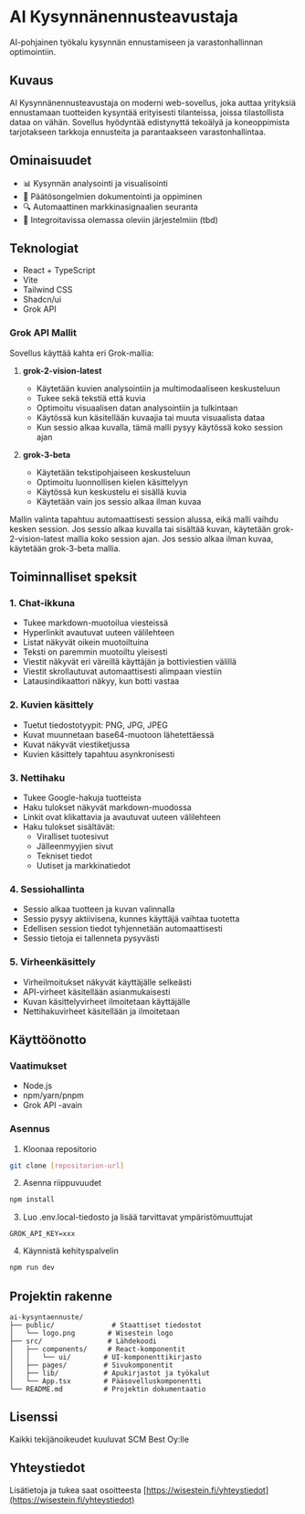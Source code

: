 # AI Kysynnänennusteavustaja

AI-pohjainen työkalu kysynnän ennustamiseen ja varastonhallinnan optimointiin.

## Kuvaus
AI Kysynnänennusteavustaja on moderni web-sovellus, joka auttaa yrityksiä ennustamaan tuotteiden kysyntää erityisesti tilanteissa, joissa tilastollista dataa on vähän. Sovellus hyödyntää edistynyttä tekoälyä ja koneoppimista tarjotakseen tarkkoja ennusteita ja parantaakseen varastonhallintaa.

## Ominaisuudet

- 📊 Kysynnän analysointi ja visualisointi
- 📝 Päätösongelmien dokumentointi ja oppiminen
- 🔍 Automaattinen markkinasignaalien seuranta
- 🔄 Integroitavissa olemassa oleviin järjestelmiin (tbd)

## Teknologiat
- React + TypeScript
- Vite
- Tailwind CSS
- Shadcn/ui
- Grok API

### Grok API Mallit
Sovellus käyttää kahta eri Grok-mallia:

1. **grok-2-vision-latest**
   - Käytetään kuvien analysointiin ja multimodaaliseen keskusteluun
   - Tukee sekä tekstiä että kuvia
   - Optimoitu visuaalisen datan analysointiin ja tulkintaan
   - Käytössä kun käsitellään kuvaajia tai muuta visuaalista dataa
   - Kun sessio alkaa kuvalla, tämä malli pysyy käytössä koko session ajan

2. **grok-3-beta**
   - Käytetään tekstipohjaiseen keskusteluun
   - Optimoitu luonnollisen kielen käsittelyyn
   - Käytössä kun keskustelu ei sisällä kuvia
   - Käytetään vain jos sessio alkaa ilman kuvaa

Mallin valinta tapahtuu automaattisesti session alussa, eikä malli vaihdu kesken session. Jos sessio alkaa kuvalla tai sisältää kuvan, käytetään grok-2-vision-latest mallia koko session ajan. Jos sessio alkaa ilman kuvaa, käytetään grok-3-beta mallia.

## Toiminnalliset speksit

### 1. Chat-ikkuna
- Tukee markdown-muotoilua viesteissä
- Hyperlinkit avautuvat uuteen välilehteen
- Listat näkyvät oikein muotoiltuina
- Teksti on paremmin muotoiltu yleisesti
- Viestit näkyvät eri väreillä käyttäjän ja bottiviestien välillä
- Viestit skrollautuvat automaattisesti alimpaan viestiin
- Latausindikaattori näkyy, kun botti vastaa

### 2. Kuvien käsittely
- Tuetut tiedostotyypit: PNG, JPG, JPEG
- Kuvat muunnetaan base64-muotoon lähetettäessä
- Kuvat näkyvät viestiketjussa
- Kuvien käsittely tapahtuu asynkronisesti

### 3. Nettihaku
- Tukee Google-hakuja tuotteista
- Haku tulokset näkyvät markdown-muodossa
- Linkit ovat klikattavia ja avautuvat uuteen välilehteen
- Haku tulokset sisältävät:
  - Viralliset tuotesivut
  - Jälleenmyyjien sivut
  - Tekniset tiedot
  - Uutiset ja markkinatiedot

### 4. Sessiohallinta
- Sessio alkaa tuotteen ja kuvan valinnalla
- Sessio pysyy aktiivisena, kunnes käyttäjä vaihtaa tuotetta
- Edellisen session tiedot tyhjennetään automaattisesti
- Sessio tietoja ei tallenneta pysyvästi

### 5. Virheenkäsittely
- Virheilmoitukset näkyvät käyttäjälle selkeästi
- API-virheet käsitellään asianmukaisesti
- Kuvan käsittelyvirheet ilmoitetaan käyttäjälle
- Nettihakuvirheet käsitellään ja ilmoitetaan

## Käyttöönotto

### Vaatimukset
- Node.js
- npm/yarn/pnpm
- Grok API -avain

### Asennus
1. Kloonaa repositorio
```bash
git clone [repositorion-url]
```

2. Asenna riippuvuudet
```bash
npm install
```

3. Luo .env.local-tiedosto ja lisää tarvittavat ympäristömuuttujat
```env
GROK_API_KEY=xxx
```

4. Käynnistä kehityspalvelin
```bash
npm run dev
```

## Projektin rakenne
```
ai-kysyntaennuste/
├── public/              # Staattiset tiedostot
│   └── logo.png        # Wisestein logo
├── src/                # Lähdekoodi
│   ├── components/     # React-komponentit
│   │   └── ui/        # UI-komponenttikirjasto
│   ├── pages/         # Sivukomponentit
│   ├── lib/           # Apukirjastot ja työkalut
│   └── App.tsx        # Pääsovelluskomponentti
└── README.md          # Projektin dokumentaatio
```

## Lisenssi
Kaikki tekijänoikeudet kuuluvat SCM Best Oy:lle

## Yhteystiedot
Lisätietoja ja tukea saat osoitteesta [https://wisestein.fi/yhteystiedot](https://wisestein.fi/yhteystiedot)

